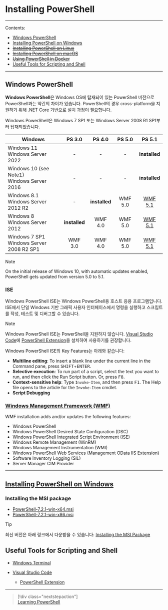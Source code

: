﻿
# Installing PowerShell

---

Contents:

- [Windows PowerShell](#windows-powershell)
- [Installing PowerShell on Windows](#installing-powershell-on-windows)
- [~~Installing PowerShell on Linux~~](https://docs.microsoft.com/en-us/powershell/scripting/install/installing-powershell-on-linux)
- [~~Installing PowerShell on macOS~~](https://docs.microsoft.com/en-us/powershell/scripting/install/installing-powershell-on-macos)
- [~~Using PowerShell in Docker~~](https://docs.microsoft.com/en-us/powershell/scripting/install/powershell-in-docker)
- [Useful Tools for Scripting and Shell](#useful-tools-for-scripting-and-shell)

---

## Windows PowerShell

**Windows PowerShell**은 Windows OS에 탑재되어 있는 PowerShell 버전으로 PowerShell과는 약간의 차이가 있습니다.
PowerShell의 경우 cross-platform을 지원하기 위해 .NET Core 기반으로 설치 과정이 필요합니다.

Windows PowerShell은 Windows 7 SP1 또는 Windows Server 2008 R1 SP1부터 탑재되었습니다.

| Windows | PS 3.0 | PS 4.0 | PS 5.0 | PS 5.1 |
|---|:---:|:---:|:---:|:---:|
| Windows 11<br>Windows Server 2022 | - | - | - | **installed** |
| Windows 10 (see Note1)<br>Windows Server 2016 | - | - | - | **installed** |
| Windows 8.1<br>Windows Server 2012 R2 | - | **installed** | WMF 5.0 | [WMF 5.1](https://www.microsoft.com/download/details.aspx?id=54616) |
| Windows 8<br>Windows Server 2012 | **installed** | WMF 4.0 | WMF 5.0 | [WMF 5.1](https://www.microsoft.com/download/details.aspx?id=54616) |
| Windows 7 SP1<br>Windows Server 2008 R2 SP1 | WMF 3.0 | WMF 4.0 | WMF 5.0 | [WMF 5.1](https://www.microsoft.com/download/details.aspx?id=54616) |

> [!NOTE]  
> On the initial release of Windows 10, with automatic updates enabled, PowerShell gets updated from version 5.0 to 5.1.

### ISE

Windows PowerShell ISE는 Windows PowerShell용 호스트 응용 프로그램입니다. ISE에서 단일 Windows 기반 그래픽 사용자 인터페이스에서 명령을 실행하고 스크립트를 작성, 테스트 및 디버그할 수 있습니다.

> [!NOTE]  
> Windows PowerShell ISE는 PowerShell을 지원하지 않습니다. [Visual Studio Code](https://code.visualstudio.com/)에 [PowerShell Extension](https://marketplace.visualstudio.com/items?itemName=ms-vscode.PowerShell)을 설치하여 사용하기를 권장합니다.

Windows PowerShell ISE의 Key Features는 아래와 같습니다:

- **Multiline editing**: To insert a blank line under the current line in the Command pane, press <kbd>SHIFT</kbd>+<kbd>ENTER</kbd>.
- **Selective execution**: To run part of a script, select the text you want to run, and then click the Run Script button. Or, press <kbd>F8</kbd>.
- **Context-sensitive help**: Type `Invoke-Item`, and then press <kbd>F1</kbd>. The Help file opens to the article for the `Invoke-Item` cmdlet.
- **Script Debugging**

### [Windows Management Framework (WMF)](https://docs.microsoft.com/en-us/powershell/scripting/windows-powershell/wmf/overview)

WMF installation adds and/or updates the following features:

- Windows PowerShell
- Windows PowerShell Desired State Configuration (DSC)
- Windows PowerShell Integrated Script Environment (ISE)
- Windows Remote Management (WinRM)
- Windows Management Instrumentation (WMI)
- Windows PowerShell Web Services (Management OData IIS Extension)
- Software Inventory Logging (SIL)
- Server Manager CIM Provider

---

## [Installing PowerShell on Windows](https://docs.microsoft.com/en-us/powershell/scripting/install/installing-powershell-on-windows)

### Installing the MSI package

- [PowerShell-7.2.1-win-x64.msi](https://github.com/PowerShell/PowerShell/releases/download/v7.2.1/PowerShell-7.2.1-win-x64.msi)
- [PowerShell-7.2.1-win-x86.msi](https://github.com/PowerShell/PowerShell/releases/download/v7.2.1/PowerShell-7.2.1-win-x86.msi)

> [!TIP] 
> 최신 버전은 아래 링크에서 다운받을 수 있습니다:
> [Installing the MSI Package](https://docs.microsoft.com/en-us/powershell/scripting/install/installing-powershell-on-windows?view=powershell-7.2#installing-the-msi-package)


## Useful Tools for Scripting and Shell

- [Windows Terminal](https://docs.microsoft.com/en-us/windows/terminal/)

- [Visual Studio Code](https://code.visualstudio.com/)

    - [PowerShell Extension](https://marketplace.visualstudio.com/items?itemName=ms-vscode.PowerShell)

---

> [!div class="nextstepaction"]  
> [Learning PowerShell](Learning-PowerShell-Basic)
